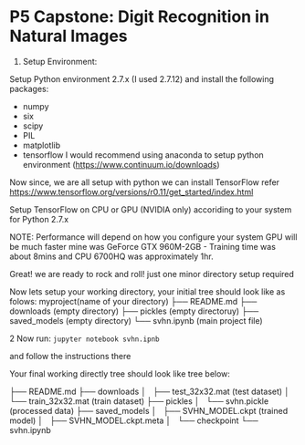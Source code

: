 # P5 Capstone: Digit Recognition in Natural Images

1. Setup Environment:

Setup Python environment 2.7.x (I used 2.7.12) and install the following packages:
 - numpy
 - six
 - scipy
 - PIL
 - matplotlib
 - tensorflow
I would recommend using anaconda to setup python environment (https://www.continuum.io/downloads)

Now since, we are all setup with python we can install TensorFlow refer https://www.tensorflow.org/versions/r0.11/get_started/index.html

Setup TensorFlow on CPU or GPU (NVIDIA only) accoriding to your system for Python 2.7.x

NOTE: Performance will depend on how you configure your system GPU will be much faster mine was GeForce GTX 960M-2GB - Training time was about 8mins and CPU 6700HQ was approximately 1hr.

Great! we are ready to rock and roll! just one minor directory setup required

Now lets setup your working directory, your initial tree should look like as folows:
myproject(name of your directory)
├── README.md
├── downloads (empty directory)
├── pickles (empty directoruy)
├── saved_models (empty directory)
└── svhn.ipynb (main project file)

2 Now run: `jupyter notebook svhn.ipnb`

and follow the instructions there

Your final working directly tree should look like tree below:

├── README.md
├── downloads
│   ├── test_32x32.mat (test dataset)
│   └── train_32x32.mat (train dataset)
├── pickles
│   └── svhn.pickle (processed data)
├── saved_models
│   ├── SVHN_MODEL.ckpt (trained model)
│   ├── SVHN_MODEL.ckpt.meta
│   └── checkpoint
└── svhn.ipynb


